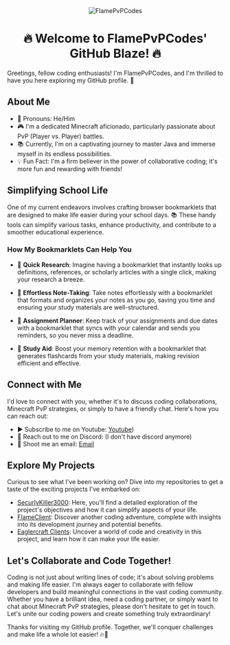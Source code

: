 <div align="center">
  <img src="https://avatars.githubusercontent.com/FlamePVPCodes" alt="FlamePvPCodes">
  <h1>🔥 Welcome to FlamePvPCodes' GitHub Blaze! 🔥</h1>
</div>
Greetings, fellow coding enthusiasts! I'm FlamePvPCodes, and I'm thrilled to have you here exploring my GitHub profile. 🚀

## About Me

- 👦 Pronouns: He/Him
- 🎮 I'm a dedicated Minecraft aficionado, particularly passionate about PvP (Player vs. Player) battles.
- 📚 Currently, I'm on a captivating journey to master Java and immerse myself in its endless possibilities.
- 💡 Fun Fact: I'm a firm believer in the power of collaborative coding; it's more fun and rewarding with friends!

## Simplifying School Life

One of my current endeavors involves crafting browser bookmarklets that are designed to make life easier during your school days. 📚 These handy tools can simplify various tasks, enhance productivity, and contribute to a smoother educational experience.

### How My Bookmarklets Can Help You

- 📖 **Quick Research**: Imagine having a bookmarklet that instantly looks up definitions, references, or scholarly articles with a single click, making your research a breeze.

- 📝 **Effortless Note-Taking**: Take notes effortlessly with a bookmarklet that formats and organizes your notes as you go, saving you time and ensuring your study materials are well-structured.

- 📅 **Assignment Planner**: Keep track of your assignments and due dates with a bookmarklet that syncs with your calendar and sends you reminders, so you never miss a deadline.

- 🧠 **Study Aid**: Boost your memory retention with a bookmarklet that generates flashcards from your study materials, making revision efficient and effective.

## Connect with Me

I'd love to connect with you, whether it's to discuss coding collaborations, Minecraft PvP strategies, or simply to have a friendly chat. Here's how you can reach out:

- ▶ Subscribe to me on Youtube: [Youtube](https://www.youtube.com/@FIamePvP))
- 💬 Reach out to me on Discord: (I don't have discord anymore)
- 📧 Shoot me an email: [Email](FlameXD@skiff.com)

## Explore My Projects

Curious to see what I've been working on? Dive into my repositories to get a taste of the exciting projects I've embarked on:

- [SecurlyKiller3000](https://github.com/FlamePVPCodes/SecurlyKiller3000): Here, you'll find a detailed exploration of the project's objectives and how it can simplify aspects of your life.
- [FlameClient](https://github.com/FlamePVPCodes/FlameClient-3.8): Discover another coding adventure, complete with insights into its development journey and potential benefits.
- [Eaglercraft Clients](https://github.com/FlamePVPCodes/Eaglercraft-Clients): Uncover a world of code and creativity in this project, and learn how it can make your life easier.

## Let's Collaborate and Code Together!

Coding is not just about writing lines of code; it's about solving problems and making life easier. I'm always eager to collaborate with fellow developers and build meaningful connections in the vast coding community. Whether you have a brilliant idea, need a coding partner, or simply want to chat about Minecraft PvP strategies, please don't hesitate to get in touch. Let's unite our coding powers and create something truly extraordinary!

Thanks for visiting my GitHub profile. Together, we'll conquer challenges and make life a whole lot easier! 🔥🚀
